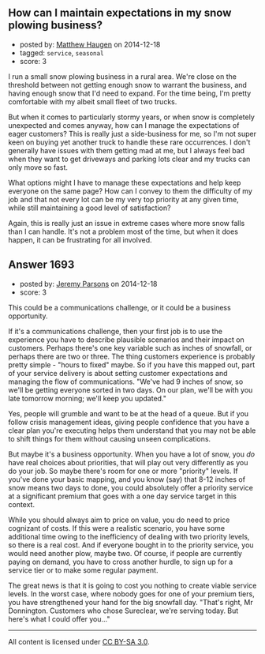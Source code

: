 ## How can I maintain expectations in my snow plowing business?

- posted by: [Matthew Haugen](https://stackexchange.com/users/1325646/matthew-haugen) on 2014-12-18
- tagged: `service`, `seasonal`
- score: 3

I run a small snow plowing business in a rural area. We're close on the threshold between not getting enough snow to warrant the business, and having enough snow that I'd need to expand. For the time being, I'm pretty comfortable with my albeit small fleet of two trucks.

But when it comes to particularly stormy years, or when snow is completely unexpected and comes anyway, how can I manage the expectations of eager customers? This is really just a side-business for me, so I'm not super keen on buying yet another truck to handle these rare occurrences. I don't generally have issues with them getting mad at me, but I always feel bad when they want to get driveways and parking lots clear and my trucks can only move so fast.

What options might I have to manage these expectations and help keep everyone on the same page? How can I convey to them the difficulty of my job and that not every lot can be my very top priority at any given time, while still maintaining a good level of satisfaction?

Again, this is really just an issue in extreme cases where more snow falls than I can handle. It's not a problem most of the time, but when it does happen, it can be frustrating for all involved.


## Answer 1693

- posted by: [Jeremy Parsons](https://stackexchange.com/users/497810/jeremy-parsons) on 2014-12-18
- score: 3

This could be a communications challenge, or it could be a business opportunity.

If it's a communications challenge, then your first job is to use the experience you have to describe plausible scenarios and their impact on customers. Perhaps there's one key variable such as inches of snowfall, or perhaps there are two or three. The thing customers experience is probably pretty simple - "hours to fixed" maybe. So if you have this mapped out, part of your service delivery is about setting customer expectations and managing the flow of communications. "We've had 9 inches of snow, so we'll be getting everyone sorted in two days. On our plan, we'll be with you late tomorrow morning; we'll keep you updated."

Yes, people will grumble and want to be at the head of a queue. But if you follow crisis management ideas, giving people confidence that you have a clear plan you're executing helps them understand that you may not be able to shift things for them without causing unseen complications. 

But maybe it's a business opportunity. When you have a lot of snow, you *do* have real choices about priorities, that will play out very differently as you do your job. So maybe there's room for one or more "priority" levels. If you've done your basic mapping, and you know (say) that 8-12 inches of snow means two days to done, you could absolutely offer a priority service at a significant premium that goes with a one day service target in this context.

While you should always aim to price on value, you do need to price cognizant of costs. If this were a realistic scenario, you have some additional time owing to the inefficiency of dealing with two priority levels, so there is a real cost. And if everyone bought in to the priority service, you would need another plow, maybe two. Of course, if people are currently paying on demand, you have to cross another hurdle, to sign up for a service tier or to make some regular payment.

The great news is that it is going to cost you nothing to create viable service levels. In the worst case, where nobody goes for one of your premium tiers, you have strengthened your hand for the big snowfall day. "That's right, Mr Donnington. Customers who chose Sureclear, we're serving today. But here's what I could offer you..."



---

All content is licensed under [CC BY-SA 3.0](https://creativecommons.org/licenses/by-sa/3.0/).
